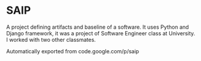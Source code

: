 # SAIP

A project defining artifacts and baseline of a software.
It uses Python and Django framework, it was a project of Software Engineer class at University. I worked with two other classmates. 

Automatically exported from code.google.com/p/saip
